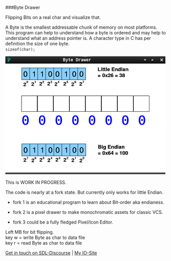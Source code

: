 ###Byte Drawer

Flipping Bits on a real char and visualize that.

A Byte is the smallest addressable chunk of memory on most platforms.
This program can help to understand how a byte is ordered and may help to understand what an address pointer is. A character type in C has per definition the size of one byte.  
`sizeof(char);`

![Screenshot](./screenshot.png)

This is WORK IN PROGRESS.

The code is nearly at a fork state.
But currently only works for little Endian.  

* fork 1 is an educational program to learn about Bit-order aka endianess.

* fork 2 is a pixel drawer to make monochromatic assets for classic VCS.

* fork 3 could be a fully fledged Pixel/Icon Editor.

Left MB for bit flipping.  
key w = write Byte as char to data file  
key r = read Byte as char to data file  

[Get in touch on SDL-Discourse](https://discourse.libsdl.org/u/Acry/summary) | [My IO-Site](https://acry.github.io/)  


